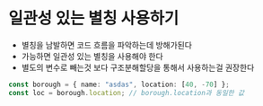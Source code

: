 # 일관성 있는 별칭 사용하기

- 별칭을 남발하면 코드 흐름을 파악하는데 방해가된다
- 가능하면 일관성 있는 별칭을 사용해야 한다
- 별도의 변수로 빼는것 보다 구조분해할당을 통해서 사용하는걸 권장한다

```ts
const borough = { name: "asdas", location: [40, -70] };
const loc = borough.location; // borough.location과 동일한 값
```
